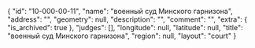 {
    "id": "10-000-00-11",
    "name": "военный суд Минского гарнизона",
    "address": "",
    "geometry": null,
    "description": "",
    "comment": "",
    "extra": {
        "is_archived": true
    },
    "judges": [],
    "longitude": null,
    "latitude": null,
    "title": "военный суд Минского гарнизона",
    "region": null,
    "layout": "court"
}